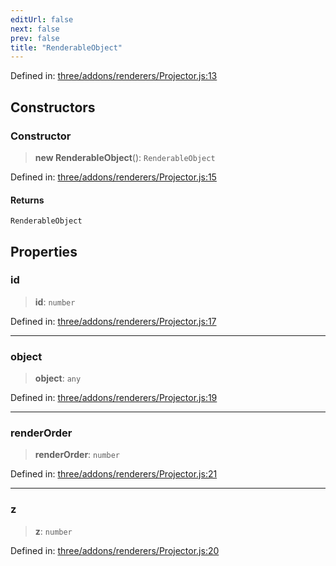 ```yaml
---
editUrl: false
next: false
prev: false
title: "RenderableObject"
---
```


Defined in: [three/addons/renderers/Projector.js:13](https://github.com/DefinitelyMaybe/three-i18n/blob/fa57b79433d1c349ffb23a78727299c8d4190136/three/addons/renderers/Projector.js#L13)

## Constructors

### Constructor

> **new RenderableObject**(): `RenderableObject`

Defined in: [three/addons/renderers/Projector.js:15](https://github.com/DefinitelyMaybe/three-i18n/blob/fa57b79433d1c349ffb23a78727299c8d4190136/three/addons/renderers/Projector.js#L15)

#### Returns

`RenderableObject`

## Properties

### id

> **id**: `number`

Defined in: [three/addons/renderers/Projector.js:17](https://github.com/DefinitelyMaybe/three-i18n/blob/fa57b79433d1c349ffb23a78727299c8d4190136/three/addons/renderers/Projector.js#L17)

***

### object

> **object**: `any`

Defined in: [three/addons/renderers/Projector.js:19](https://github.com/DefinitelyMaybe/three-i18n/blob/fa57b79433d1c349ffb23a78727299c8d4190136/three/addons/renderers/Projector.js#L19)

***

### renderOrder

> **renderOrder**: `number`

Defined in: [three/addons/renderers/Projector.js:21](https://github.com/DefinitelyMaybe/three-i18n/blob/fa57b79433d1c349ffb23a78727299c8d4190136/three/addons/renderers/Projector.js#L21)

***

### z

> **z**: `number`

Defined in: [three/addons/renderers/Projector.js:20](https://github.com/DefinitelyMaybe/three-i18n/blob/fa57b79433d1c349ffb23a78727299c8d4190136/three/addons/renderers/Projector.js#L20)

